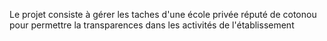 Le projet consiste à gérer les taches d'une école privée réputé de cotonou pour permettre la transparences dans les activités de l'établissement 
